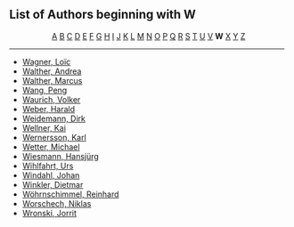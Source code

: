 <h2>List of Authors beginning with W</h2>
<p style="text-align:center"><a href="authors_A.html">A</a>&nbsp;<a href="authors_B.html">B</a>&nbsp;<a href="authors_C.html">C</a>&nbsp;<a href="authors_D.html">D</a>&nbsp;<a href="authors_E.html">E</a>&nbsp;<a href="authors_F.html">F</a>&nbsp;<a href="authors_G.html">G</a>&nbsp;<a href="authors_H.html">H</a>&nbsp;<a href="authors_I.html">I</a>&nbsp;<a href="authors_J.html">J</a>&nbsp;<a href="authors_K.html">K</a>&nbsp;<a href="authors_L.html">L</a>&nbsp;<a href="authors_M.html">M</a>&nbsp;<a href="authors_N.html">N</a>&nbsp;<a href="authors_O.html">O</a>&nbsp;<a href="authors_P.html">P</a>&nbsp;<a href="authors_Q.html">Q</a>&nbsp;<a href="authors_R.html">R</a>&nbsp;<a href="authors_S.html">S</a>&nbsp;<a href="authors_T.html">T</a>&nbsp;<a href="authors_U.html">U</a>&nbsp;<a href="authors_V.html">V</a>&nbsp;<b>W</b>&nbsp;<a href="authors_X.html">X</a>&nbsp;<a href="authors_Y.html">Y</a>&nbsp;<a href="authors_Z.html">Z</a>&nbsp;</p>
<hr width="98%" />
<ul class="authors_list">
<li><a href="author_327.html">Wagner, Loïc</a></li><li><a href="author_328.html">Walther, Andrea</a></li><li><a href="author_329.html">Walther, Marcus</a></li><li><a href="author_330.html">Wang, Peng</a></li><li><a href="author_331.html">Waurich, Volker</a></li><li><a href="author_332.html">Weber, Harald</a></li><li><a href="author_333.html">Weidemann, Dirk</a></li><li><a href="author_334.html">Wellner, Kai</a></li><li><a href="author_335.html">Wernersson, Karl</a></li><li><a href="author_336.html">Wetter, Michael</a></li><li><a href="author_337.html">Wiesmann, Hansjürg</a></li><li><a href="author_338.html">Wihlfahrt, Urs</a></li><li><a href="author_339.html">Windahl, Johan</a></li><li><a href="author_340.html">Winkler, Dietmar</a></li><li><a href="author_341.html">Wöhrnschimmel, Reinhard</a></li><li><a href="author_342.html">Worschech, Niklas</a></li><li><a href="author_343.html">Wronski, Jorrit</a></li></ul>